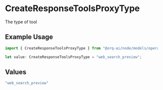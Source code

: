 # CreateResponseToolsProxyType

The type of tool

## Example Usage

```typescript
import { CreateResponseToolsProxyType } from "@orq-ai/node/models/operations";

let value: CreateResponseToolsProxyType = "web_search_preview";
```

## Values

```typescript
"web_search_preview"
```